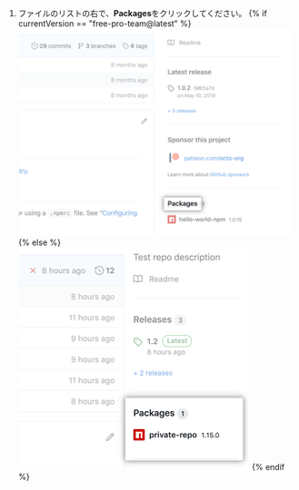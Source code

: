 1. ファイルのリストの右で、**Packages**をクリックしてください。
  {% if currentVersion == "free-pro-team@latest" %}
  ![概要ページのパッケージリンク](/assets/images/help/package-registry/packages-link.png)
  {% else %}
  ![概要ページのパッケージリンク](/assets/images/help/package-registry/packages-from-repo.png)
  {% endif %}
